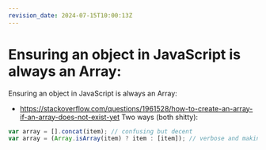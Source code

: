 ```yaml
---
revision_date: 2024-07-15T10:00:13Z
---
```

# Ensuring an object in JavaScript is always an Array:
Ensuring an object in JavaScript is always an Array:
* https://stackoverflow.com/questions/1961528/how-to-create-an-array-if-an-array-does-not-exist-yet
Two ways (both shitty):
```js
var array = [].concat(item); // confusing but decent
var array = (Array.isArray(item) ? item : [item]); // verbose and making it into a function is uncomfortable
```